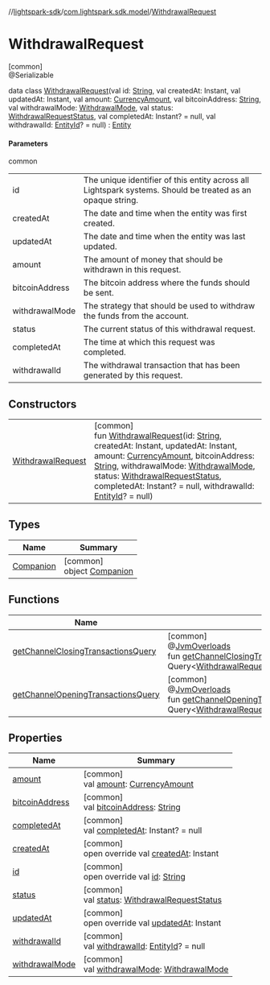 //[lightspark-sdk](../../../index.md)/[com.lightspark.sdk.model](../index.md)/[WithdrawalRequest](index.md)

# WithdrawalRequest

[common]\
@Serializable

data class [WithdrawalRequest](index.md)(val id: [String](https://kotlinlang.org/api/latest/jvm/stdlib/kotlin/-string/index.html), val createdAt: Instant, val updatedAt: Instant, val amount: [CurrencyAmount](../-currency-amount/index.md), val bitcoinAddress: [String](https://kotlinlang.org/api/latest/jvm/stdlib/kotlin/-string/index.html), val withdrawalMode: [WithdrawalMode](../-withdrawal-mode/index.md), val status: [WithdrawalRequestStatus](../-withdrawal-request-status/index.md), val completedAt: Instant? = null, val withdrawalId: [EntityId](../-entity-id/index.md)? = null) : [Entity](../-entity/index.md)

#### Parameters

common

| | |
|---|---|
| id | The unique identifier of this entity across all Lightspark systems. Should be treated as an opaque string. |
| createdAt | The date and time when the entity was first created. |
| updatedAt | The date and time when the entity was last updated. |
| amount | The amount of money that should be withdrawn in this request. |
| bitcoinAddress | The bitcoin address where the funds should be sent. |
| withdrawalMode | The strategy that should be used to withdraw the funds from the account. |
| status | The current status of this withdrawal request. |
| completedAt | The time at which this request was completed. |
| withdrawalId | The withdrawal transaction that has been generated by this request. |

## Constructors

| | |
|---|---|
| [WithdrawalRequest](-withdrawal-request.md) | [common]<br>fun [WithdrawalRequest](-withdrawal-request.md)(id: [String](https://kotlinlang.org/api/latest/jvm/stdlib/kotlin/-string/index.html), createdAt: Instant, updatedAt: Instant, amount: [CurrencyAmount](../-currency-amount/index.md), bitcoinAddress: [String](https://kotlinlang.org/api/latest/jvm/stdlib/kotlin/-string/index.html), withdrawalMode: [WithdrawalMode](../-withdrawal-mode/index.md), status: [WithdrawalRequestStatus](../-withdrawal-request-status/index.md), completedAt: Instant? = null, withdrawalId: [EntityId](../-entity-id/index.md)? = null) |

## Types

| Name | Summary |
|---|---|
| [Companion](-companion/index.md) | [common]<br>object [Companion](-companion/index.md) |

## Functions

| Name | Summary |
|---|---|
| [getChannelClosingTransactionsQuery](get-channel-closing-transactions-query.md) | [common]<br>@[JvmOverloads](https://kotlinlang.org/api/latest/jvm/stdlib/kotlin.jvm/-jvm-overloads/index.html)<br>fun [getChannelClosingTransactionsQuery](get-channel-closing-transactions-query.md)(first: [Int](https://kotlinlang.org/api/latest/jvm/stdlib/kotlin/-int/index.html)? = null): Query&lt;[WithdrawalRequestToChannelClosingTransactionsConnection](../-withdrawal-request-to-channel-closing-transactions-connection/index.md)&gt; |
| [getChannelOpeningTransactionsQuery](get-channel-opening-transactions-query.md) | [common]<br>@[JvmOverloads](https://kotlinlang.org/api/latest/jvm/stdlib/kotlin.jvm/-jvm-overloads/index.html)<br>fun [getChannelOpeningTransactionsQuery](get-channel-opening-transactions-query.md)(first: [Int](https://kotlinlang.org/api/latest/jvm/stdlib/kotlin/-int/index.html)? = null): Query&lt;[WithdrawalRequestToChannelOpeningTransactionsConnection](../-withdrawal-request-to-channel-opening-transactions-connection/index.md)&gt; |

## Properties

| Name | Summary |
|---|---|
| [amount](amount.md) | [common]<br>val [amount](amount.md): [CurrencyAmount](../-currency-amount/index.md) |
| [bitcoinAddress](bitcoin-address.md) | [common]<br>val [bitcoinAddress](bitcoin-address.md): [String](https://kotlinlang.org/api/latest/jvm/stdlib/kotlin/-string/index.html) |
| [completedAt](completed-at.md) | [common]<br>val [completedAt](completed-at.md): Instant? = null |
| [createdAt](created-at.md) | [common]<br>open override val [createdAt](created-at.md): Instant |
| [id](id.md) | [common]<br>open override val [id](id.md): [String](https://kotlinlang.org/api/latest/jvm/stdlib/kotlin/-string/index.html) |
| [status](status.md) | [common]<br>val [status](status.md): [WithdrawalRequestStatus](../-withdrawal-request-status/index.md) |
| [updatedAt](updated-at.md) | [common]<br>open override val [updatedAt](updated-at.md): Instant |
| [withdrawalId](withdrawal-id.md) | [common]<br>val [withdrawalId](withdrawal-id.md): [EntityId](../-entity-id/index.md)? = null |
| [withdrawalMode](withdrawal-mode.md) | [common]<br>val [withdrawalMode](withdrawal-mode.md): [WithdrawalMode](../-withdrawal-mode/index.md) |
